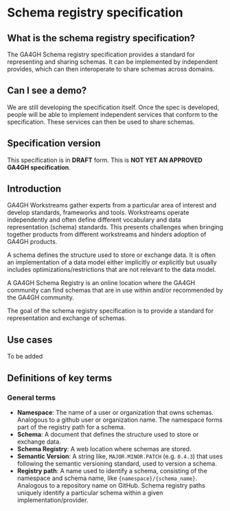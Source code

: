 # Schema registry specification

## What is the schema registry specification?

The GA4GH Schema registry specification provides a standard for representing and sharing schemas. It can be implemented by independent provides, which can then interoperate to share schemas across domains.

## Can I see a demo?

We are still developing the specification itself. Once the spec is developed, people will be able to implement independent services that conform to the specification. These services can then be used to share schemas.

## Specification version

This specification is in **DRAFT** form. This is **NOT YET AN APPROVED GA4GH specification**. 

## Introduction

GA4GH Workstreams gather experts from a particular area of interest and develop standards, frameworks and tools.  Workstreams operate independently and often define different vocabulary and data representation (schema) standards. This presents challenges when bringing together products from different workstreams and hinders adoption of GA4GH products.

A schema defines the structure used to store or exchange data. It is often an implementation of a data model either implicitly or explicitly but usually includes optimizations/restrictions that are not relevant to the data model. 

A GA4GH Schema Registry is an online location where the GA4GH community can find schemas that are in use within and/or recommended by the GA4GH community.

The goal of the schema registry specification is to provide a standard for representation and exchange of schemas. 

## Use cases

To be added

## Definitions of key terms

### General terms

- **Namespace**: The name of a user or organization that owns schemas. Analogous to a github user or organization name. The namespace forms part of the registry path for a schema.
- **Schema**: A document that defines the structure used to store or exchange data.
- **Schema Registry**: A web location where schemas are stored.
- **Semantic Version**: A string like, `MAJOR.MINOR.PATCH` (e.g. `0.4.3`) that uses following the semantic versioning standard, used to version a schema.
- **Registry path**: A name used to identify a schema, consisting of the namespace and schema name, like `{namespace}/{schema_name}`. Analogous to a repository name on GitHub. Schema registry paths uniquely identify a particular schema within a given implementation/provider.
